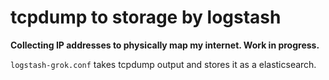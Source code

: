 # tcpdump to storage by logstash

**Collecting IP addresses to physically map my internet. Work in progress.**

`logstash-grok.conf` takes tcpdump output and stores it as a elasticsearch. 
